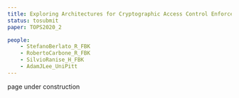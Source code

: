 ```yaml
---
title: Exploring Architectures for Cryptographic Access Control Enforcement in the Cloud for Fun and Optimization
status: tosubmit
paper: TOPS2020_2

people:
    - StefanoBerlato_R_FBK
    - RobertoCarbone_R_FBK
    - SilvioRanise_H_FBK
    - AdamJLee_UniPitt
---
```


page under construction